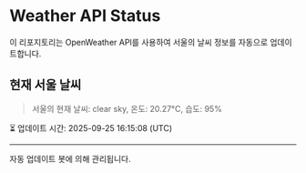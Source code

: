 
# Weather API Status

이 리포지토리는 OpenWeather API를 사용하여 서울의 날씨 정보를 자동으로 업데이트합니다.

## 현재 서울 날씨
> 서울의 현재 날씨: clear sky, 온도: 20.27°C, 습도: 95%

⏳ 업데이트 시간: 2025-09-25 16:15:08 (UTC)

---
자동 업데이트 봇에 의해 관리됩니다.
